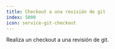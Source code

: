 ```yaml
---
title: Checkout a una revisión de git
index: 5000
icon: service-git-checkout
---
```


Realiza un checkout a una revisión de git.
